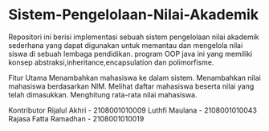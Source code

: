 # Sistem-Pengelolaan-Nilai-Akademik

Repositori ini berisi implementasi sebuah sistem pengelolaan nilai akademik sederhana yang dapat digunakan untuk memantau dan mengelola nilai siswa di sebuah lembaga pendidikan.
program OOP java ini yang memiliki konsep abstraksi,inheritance,encapsulation dan polimorfisme.

Fitur Utama
Menambahkan mahasiswa ke dalam sistem.
Menambahkan nilai mahasiswa berdasarkan NIM.
Melihat daftar mahasiswa beserta nilai yang telah dimasukkan.
Menghitung rata-rata nilai mahasiswa.

Kontributor
Rijalul Akhri - 2108001010009
Luthfi Maulana - 2108001010043
Rajasa Fatta Ramadhan - 2108001010019


